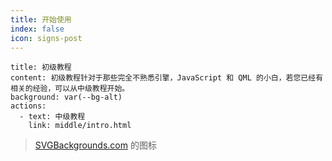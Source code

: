 ```yaml
---
title: 开始使用
index: false
icon: signs-post
---
```


```component VPBanner
title: 初级教程
content: 初级教程针对于那些完全不熟悉引擎，JavaScript 和 QML 的小白，若您已经有相关的经验，可以从中级教程开始。
background: var(--bg-alt)
actions:
  - text: 中级教程
    link: middle/intro.html
```

> [SVGBackgrounds.com](https://www.svgbackgrounds.com/set/free-svg-backgrounds-and-patterns/) 的图标

<Catalog />
